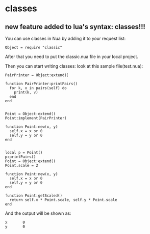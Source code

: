 # classes
new feature added to lua's syntax: classes!!!
---

You can use classes in Nua by adding it to your request list:

```
Object = require "classic"
```

After that you need to put the classic.nua file in your local project.


Then you can start writing classes: look at this sample file(test.nua):

```
PairPrinter = Object:extend()

function PairPrinter:printPairs()
  for k, v in pairs(self) do
    print(k, v)
  end
end


Point = Object:extend()
Point:implement(PairPrinter)

function Point:new(x, y)
  self.x = x or 0
  self.y = y or 0
end


local p = Point()
p:printPairs()
Point = Object:extend()
Point.scale = 2

function Point:new(x, y)
  self.x = x or 0
  self.y = y or 0
end

function Point:getScaled()
  return self.x * Point.scale, self.y * Point.scale
end
```

And the output will be shown as:
```
x       0
y       0
```
